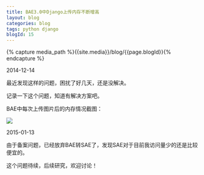 ```yaml
---
title: BAE3.0中Django上传内存不断增高
layout: blog
categories: blog
tags: python django
blogId: 15
---
```

{% capture media_path %}{{site.media}}/blog/{{page.blogId}}{% endcapture %}

2014-12-14

最近发现这样的问题，困扰了好几天，还是没解决。

记录一下这个问题，知道有解决方案吧。

BAE中每次上传图片后的内存情况截图：

![]({{media_path}}/1.png)

2015-01-13

由于备案问题，已经放弃BAE转SAE了，发现SAE对于目前我访问量少的还是比较便宜的。

这个问题待续，后续研究，欢迎讨论！